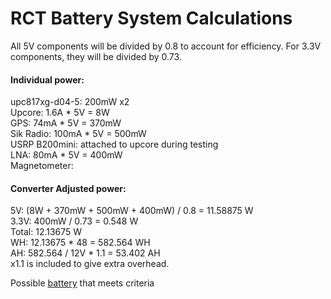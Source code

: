 # RCT Battery System Calculations

All 5V components will be divided by 0.8 to account for efficiency. For 3.3V components, they will be divided by 0.73.  
  
#### Individual power:   
upc817xg-d04-5: 200mW x2  
Upcore: 1.6A * 5V = 8W  
GPS: 74mA * 5V = 370mW  
Sik Radio: 100mA * 5V = 500mW  
USRP B200mini: attached to upcore during testing  
LNA: 80mA * 5V = 400mW  
Magnetometer:   


#### Converter Adjusted power:
5V: (8W + 370mW + 500mW + 400mW) / 0.8 = 11.58875 W  
3.3V: 400mW / 0.73 = 0.548 W  
Total: 12.13675 W  
WH: 12.13675 * 48 = 582.564 WH  
AH: 582.564 / 12V * 1.1 = 53.402 AH  
x1.1 is included to give extra overhead.  
  
Possible [battery](https://www.weizeus.com/collections/sealed-lead-acid-batteries/products/12v-55ah-deep-cycle-battery-ub12550-for-power-scooter-wheelchair-mobility-emergency-ups-system-trolling-motor) that meets criteria


